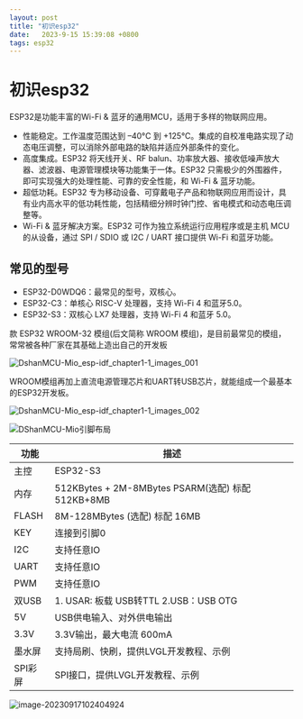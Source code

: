 ```yaml
---
layout: post
title: "初识esp32" 
date:   2023-9-15 15:39:08 +0800
tags: esp32
---
```


# 初识esp32

ESP32是功能丰富的Wi-Fi & 蓝牙的通用MCU，适用于多样的物联网应用。

- 性能稳定。工作温度范围达到 –40°C 到 +125°C。集成的自校准电路实现了动态电压调整，可以消除外部电路的缺陷并适应外部条件的变化。
- 高度集成。ESP32 将天线开关、RF balun、功率放大器、接收低噪声放大器、滤波器、电源管理模块等功能集于一体。ESP32 只需极少的外围器件，即可实现强大的处理性能、可靠的安全性能，和 Wi-Fi & 蓝牙功能。
- 超低功耗。ESP32 专为移动设备、可穿戴电子产品和物联网应用而设计，具有业内高水平的低功耗性能，包括精细分辨时钟门控、省电模式和动态电压调整等。
- Wi-Fi & 蓝牙解决方案。ESP32 可作为独立系统运行应用程序或是主机 MCU 的从设备，通过 SPI / SDIO 或 I2C / UART 接口提供 Wi-Fi 和蓝牙功能。

## 常见的型号

- ESP32-D0WDQ6：最常见的型号，双核心。
- ESP32-C3：单核心 RISC-V 处理器，支持 Wi-Fi 4 和蓝牙5.0。
- ESP32-S3：双核心 LX7 处理器，支持 Wi-Fi 4 和蓝牙 5.0。

款 ESP32 WROOM-32 模组(后文简称 WROOM 模组)，是目前最常见的模组，常常被各种厂家在其基础上造出自己的开发板

![DshanMCU-Mio_esp-idf_chapter1-1_images_001](E:\a学习\笔记\img\DShanMCU-Mio_esp-idf_chapter1-1_images_001.jpg)

WROOM模组再加上直流电源管理芯片和UART转USB芯片，就能组成一个最基本的ESP32开发板。

![DshanMCU-Mio_esp-idf_chapter1-1_images_002](E:\a学习\笔记\img\DShanMCU-Mio_esp-idf_chapter1-1_images_002.jpg)



![DShanMCU-Mio引脚布局](E:\a学习\笔记\img\DShanMCU-Mio引脚布局.png)

| 功能    | 描述                                              |
| ------- | ------------------------------------------------- |
| 主控    | ESP32-S3                                          |
| 内存    | 512KBytes + 2M-8MBytes PSARM(选配) 标配 512KB+8MB |
| FLASH   | 8M-128MBytes (选配) 标配 16MB                     |
| KEY     | 连接到引脚0                                       |
| I2C     | 支持任意IO                                        |
| UART    | 支持任意IO                                        |
| PWM     | 支持任意IO                                        |
| 双USB   | 1. USAR: 板载 USB转TTL 2.USB：USB OTG             |
| 5V      | USB供电输入、对外供电输出                         |
| 3.3V    | 3.3V输出，最大电流 600mA                          |
| 墨水屏  | 支持局刷、快刷，提供LVGL开发教程、示例            |
| SPI彩屏 | SPI接口，提供LVGL开发教程、示例                   |



![image-20230917102404924](E:\a学习\笔记\img\image-20230917102404924.png)

